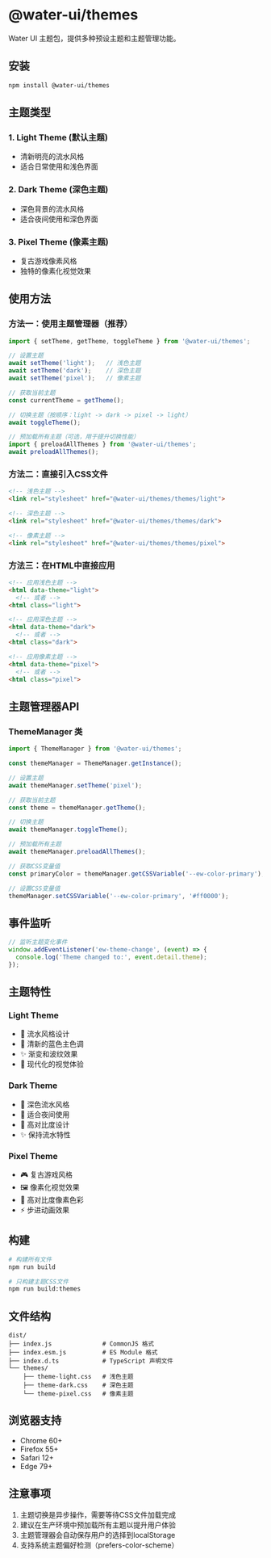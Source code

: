 # @water-ui/themes

Water UI 主题包，提供多种预设主题和主题管理功能。

## 安装

```bash
npm install @water-ui/themes
```

## 主题类型

### 1. Light Theme (默认主题)
- 清新明亮的流水风格
- 适合日常使用和浅色界面

### 2. Dark Theme (深色主题)
- 深色背景的流水风格
- 适合夜间使用和深色界面

### 3. Pixel Theme (像素主题)
- 复古游戏像素风格
- 独特的像素化视觉效果

## 使用方法

### 方法一：使用主题管理器（推荐）

```javascript
import { setTheme, getTheme, toggleTheme } from '@water-ui/themes';

// 设置主题
await setTheme('light');   // 浅色主题
await setTheme('dark');    // 深色主题
await setTheme('pixel');   // 像素主题

// 获取当前主题
const currentTheme = getTheme();

// 切换主题（按顺序：light -> dark -> pixel -> light）
await toggleTheme();

// 预加载所有主题（可选，用于提升切换性能）
import { preloadAllThemes } from '@water-ui/themes';
await preloadAllThemes();
```

### 方法二：直接引入CSS文件

```html
<!-- 浅色主题 -->
<link rel="stylesheet" href="@water-ui/themes/themes/light">

<!-- 深色主题 -->
<link rel="stylesheet" href="@water-ui/themes/themes/dark">

<!-- 像素主题 -->
<link rel="stylesheet" href="@water-ui/themes/themes/pixel">
```

### 方法三：在HTML中直接应用

```html
<!-- 应用浅色主题 -->
<html data-theme="light">
  <!-- 或者 -->
<html class="light">

<!-- 应用深色主题 -->
<html data-theme="dark">
  <!-- 或者 -->
<html class="dark">

<!-- 应用像素主题 -->
<html data-theme="pixel">
  <!-- 或者 -->
<html class="pixel">
```

## 主题管理器API

### ThemeManager 类

```javascript
import { ThemeManager } from '@water-ui/themes';

const themeManager = ThemeManager.getInstance();

// 设置主题
await themeManager.setTheme('pixel');

// 获取当前主题
const theme = themeManager.getTheme();

// 切换主题
await themeManager.toggleTheme();

// 预加载所有主题
await themeManager.preloadAllThemes();

// 获取CSS变量值
const primaryColor = themeManager.getCSSVariable('--ew-color-primary');

// 设置CSS变量值
themeManager.setCSSVariable('--ew-color-primary', '#ff0000');
```

## 事件监听

```javascript
// 监听主题变化事件
window.addEventListener('ew-theme-change', (event) => {
  console.log('Theme changed to:', event.detail.theme);
});
```

## 主题特性

### Light Theme
- 🌊 流水风格设计
- 🎨 清新的蓝色主色调
- ✨ 渐变和波纹效果
- 🌟 现代化的视觉体验

### Dark Theme
- 🌊 深色流水风格
- 🌙 适合夜间使用
- 🎨 高对比度设计
- ✨ 保持流水特性

### Pixel Theme
- 🎮 复古游戏风格
- 🖼️ 像素化视觉效果
- 🎨 高对比度像素色彩
- ⚡ 步进动画效果

## 构建

```bash
# 构建所有文件
npm run build

# 只构建主题CSS文件
npm run build:themes
```

## 文件结构

```
dist/
├── index.js              # CommonJS 格式
├── index.esm.js          # ES Module 格式
├── index.d.ts            # TypeScript 声明文件
└── themes/
    ├── theme-light.css   # 浅色主题
    ├── theme-dark.css    # 深色主题
    └── theme-pixel.css   # 像素主题
```

## 浏览器支持

- Chrome 60+
- Firefox 55+
- Safari 12+
- Edge 79+

## 注意事项

1. 主题切换是异步操作，需要等待CSS文件加载完成
2. 建议在生产环境中预加载所有主题以提升用户体验
3. 主题管理器会自动保存用户的选择到localStorage
4. 支持系统主题偏好检测（prefers-color-scheme） 